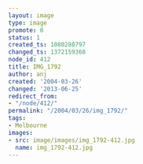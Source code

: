 ```yaml
---
layout: image
type: image
promote: 0
status: 1
created_ts: 1080280797
changed_ts: 1372159368
node_id: 412
title: IMG_1792
author: anj
created: '2004-03-26'
changed: '2013-06-25'
redirect_from:
- "/node/412/"
permalink: "/2004/03/26/img_1792/"
tags:
- Melbourne
images:
- src: image/images/img_1792-412.jpg
  name: img_1792-412.jpg
---
```


